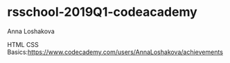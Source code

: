 # rsschool-2019Q1-codeacademy

Anna Loshakova


HTML CSS Basics:https://www.codecademy.com/users/AnnaLoshakova/achievements
